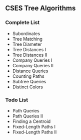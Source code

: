 ## CSES Tree Algorithms

### Complete List
- Subordinates
- Tree Matching
- Tree Diameter
- Tree Distances I
- Tree Distances II
- Company Queries I
- Company Queries II
- Distance Queries
- Counting Paths
- Subtree Queries
- Distinct Colors
### Todo List
- Path Queries
- Path Queries II
- Finding a Centroid
- Fixed-Length Paths I
- Fixed-Length Paths II


